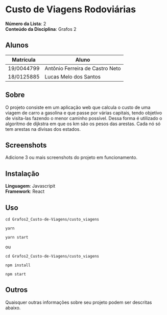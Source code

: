 # Custo de Viagens Rodoviárias

**Número da Lista**: 2<br>
**Conteúdo da Disciplina**: Grafos 2<br>

## Alunos
|Matrícula | Aluno |
| -- | -- |
| 19/0044799  |  Antônio Ferreira de Castro Neto |
| 18/0125885  |  Lucas Melo dos Santos |

## Sobre 
O projeto consiste em um aplicação web que calcula o custo de uma viagem  de carro a gasolina e que passe por várias capitais, tendo objetivo de visita-las fazendo o menor caminho possível. Dessa forma é utilizado o algoritmo de dijkstra em que os km são os pesos das arestas. Cada nó só tem arestas na divisas dos estados.

## Screenshots
Adicione 3 ou mais screenshots do projeto em funcionamento.

## Instalação 
**Linguagem**: Javascripit<br>
**Framework**: React<br>


## Uso 

```
cd Grafos2_Custo-de-Viagens/custo_viagens

yarn

yarn start
```
ou 
```
cd Grafos2_Custo-de-Viagens/custo_viagens

npm install

npm start
```
## Outros 
Quaisquer outras informações sobre seu projeto podem ser descritas abaixo.




